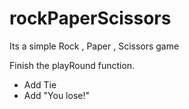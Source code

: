# rockPaperScissors
Its a simple Rock , Paper , Scissors game


Finish the playRound function.
- Add Tie 
- Add "You lose!"